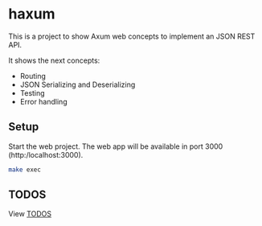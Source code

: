 # haxum

This is a project to show Axum web concepts to implement an JSON REST API.

It shows the next concepts:

- Routing
- JSON Serializing and Deserializing
- Testing
- Error handling

## Setup

Start the web project.
The web app will be available in port 3000 (http:/localhost:3000).

```bash
make exec
```

## TODOS

View [TODOS](TODOS.md)
